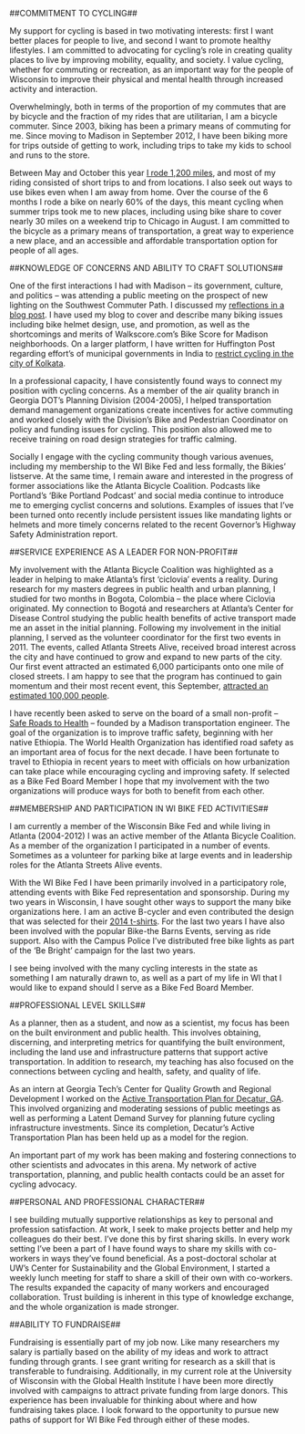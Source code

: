 ##COMMITMENT TO CYCLING##

My support for cycling is based in two motivating interests: first I want better places for people to live, and second I want to promote healthy lifestyles. I am committed to advocating for cycling’s role in creating quality places to live by improving mobility, equality, and society.  I value cycling, whether for commuting or recreation, as an important way for the people of Wisconsin to improve their physical and mental health through increased activity and interaction. 

Overwhelmingly, both in terms of the proportion of my commutes that are by bicycle and the fraction of my rides that are utilitarian, I am a bicycle commuter. Since 2003, biking has been a primary means of commuting for me.  Since moving to Madison in September 2012, I have been biking more for trips outside of getting to work, including trips to take my kids to school and runs to the store. 

Between May and October this year [I rode 1,200 miles](https://nationalbikechallenge.org/rider/10193), and most of my riding consisted of short trips to and from locations. I also seek out ways to use bikes even when I am away from home. Over the course of the 6 months I rode a bike on nearly 60% of the days, this meant cycling when summer trips took me to new places, including using bike share to cover nearly 30 miles on a weekend trip to Chicago in August.  I am committed to the bicycle as a primary means of transportation, a great way to experience a new place, and an accessible and affordable transportation option for people of all ages. 


##KNOWLEDGE OF CONCERNS AND ABILITY TO CRAFT SOLUTIONS##

One of the first interactions I had with Madison – its government, culture, and politics – was attending a public meeting on the prospect of new lighting on the Southwest Commuter Path. I discussed my [reflections in a blog post](http://vargocity.blogspot.com/2013/01/nimby-madsion.html). I have used my blog to cover and describe many biking issues including bike helmet design, use, and promotion, as well as the shortcomings and merits of Walkscore.com’s Bike Score for Madison neighborhoods. On a larger platform, I have written for Huffington Post regarding effort’s of municipal governments in India to [restrict cycling in the city of Kolkata](http://www.huffingtonpost.com/jason-vargo/kolkata-bike-ban_b_4157234.html). 

In a professional capacity, I have consistently found ways to connect my position with cycling concerns. As a member of the air quality branch in Georgia DOT’s Planning Division (2004-2005), I helped transportation demand management organizations create incentives for active commuting and worked closely with the Division’s Bike and Pedestrian Coordinator on policy and funding issues for cycling. This position also allowed me to receive training on road design strategies for traffic calming.  

Socially I engage with the cycling community though various avenues, including my membership to the WI Bike Fed and less formally, the Bikies’ listserve.  At the same time, I remain aware and interested in the progress of former associations like the Atlanta Bicycle Coalition. Podcasts like Portland’s ‘Bike Portland Podcast’ and social media continue to introduce me to emerging cyclist concerns and solutions. Examples of issues that I’ve been turned onto recently include persistent issues like mandating lights or helmets and more timely concerns related to the recent Governor’s Highway Safety Administration report. 


##SERVICE EXPERIENCE AS A LEADER FOR NON-PROFIT##

My involvement with the Atlanta Bicycle Coalition was highlighted as a leader in helping to make Atlanta’s first ‘ciclovia’ events a reality. During research for my masters degrees in public health and urban planning, I studied for two months in Bogota, Colombia – the place where Ciclovia originated. My connection to Bogotá and researchers at Atlanta’s Center for Disease Control studying the public health benefits of active transport made me an asset in the initial planning.  Following my involvement in the initial planning, I served as the volunteer coordinator for the first two events in 2011. The events, called Atlanta Streets Alive, received broad interest across the city and have continued to grow and expand to new parts of the city. Our first event attracted an estimated 6,000 participants onto one mile of closed streets. I am happy to see that the program has continued to gain momentum and their most recent event, this September, [attracted an estimated 100,000 people](http://www.atlantastreetsalive.com/). 

I have recently been asked to serve on the board of a small non-profit – [Safe Roads to Health](http://www.saferoadstohealth.org/) – founded by a Madison transportation engineer. The goal of the organization is to improve traffic safety, beginning with her native Ethiopia. The World Health Organization has identified road safety as an important area of focus for the next decade. I have been fortunate to travel to Ethiopia in recent years to meet with officials on how urbanization can take place while encouraging cycling and improving safety. If selected as a Bike Fed Board Member I hope that my involvement with the two organizations will produce ways for both to benefit from each other. 


##MEMBERSHIP AND PARTICIPATION IN WI BIKE FED ACTIVITIES##

I am currently a member of the Wisconsin Bike Fed and while living in Atlanta (2004-2012) I was an active member of the Atlanta Bicycle Coalition. As a member of the organization I participated in a number of events. Sometimes as a volunteer for parking bike at large events and in leadership roles for the Atlanta Streets Alive events. 

With the WI Bike Fed I have been primarily involved in a participatory role, attending events with Bike Fed representation and sponsorship. During my two years in Wisconsin, I have sought other ways to support the many bike organizations here. I am an active B-cycler and even contributed the design that was selected for their [2014 t-shirts](https://scontent-a-ord.xx.fbcdn.net/hphotos-xpa1/v/t1.0-9/10247291_738463002843142_8806353022394445962_n.jpg?oh=941575f3a7781ebecdf42890c97e0f99&oe=551C890B). For the last two years I have also been involved with the popular Bike-the Barns Events, serving as ride support. Also with the Campus Police I’ve distributed free bike lights as part of the ‘Be Bright’ campaign for the last two years.  

I see being involved with the many cycling interests in the state as something I am naturally drawn to, as well as a part of my life in WI that I would like to expand should I serve as a Bike Fed Board Member. 

##PROFESSIONAL LEVEL SKILLS##

As a planner, then as a student, and now as a scientist, my focus has been on the built environment and public health. This involves obtaining, discerning, and interpreting metrics for quantifying the built environment, including the land use and infrastructure patterns that support active transportation.  In addition to research, my teaching has also focused on the connections between cycling and health, safety, and quality of life. 

As an intern at Georgia Tech’s Center for Quality Growth and Regional Development I worked on the [Active Transportation Plan for Decatur, GA](http://www.cqgrd.gatech.edu/research/city-of-decatur-ga-community-transportation-plan-and-rapid-hia). This involved organizing and moderating sessions of public meetings as well as performing a Latent Demand Survey for planning future cycling infrastructure investments. Since its completion, Decatur’s Active Transportation Plan  has been held up as a model for the region. 

An important part of my work has been making and fostering connections to other scientists and advocates in this arena. My network of active transportation, planning, and public health contacts could be an asset for cycling advocacy. 


##PERSONAL AND PROFESSIONAL CHARACTER## 

I see building mutually supportive relationships as key to personal and profession satisfaction. At work, I seek to make projects better and help my colleagues do their best. I’ve done this by first sharing skills. In every work setting I’ve been a part of I have found ways to share my skills with co-workers in ways they’ve found beneficial. As a post-doctoral scholar at UW’s Center for Sustainability and the Global Environment, I started a weekly lunch meeting for staff to share a skill of their own with co-workers. The results expanded the capacity of many workers and encouraged collaboration. Trust building is inherent in this type of knowledge exchange, and the whole organization is made stronger.

##ABILITY TO FUNDRAISE##

Fundraising is essentially part of my job now. Like many researchers my salary is partially based on the ability of my ideas and work to attract funding through grants. I see grant writing for research as a skill that is transferable to fundraising. Additionally, in my current role at the University of Wisconsin with the Global Health Institute I have been more directly involved with campaigns to attract private funding from large donors. This experience has been invaluable for thinking about where and how fundraising takes place.  I look forward to the opportunity to pursue new paths of support for WI Bike Fed through either of these modes. 
